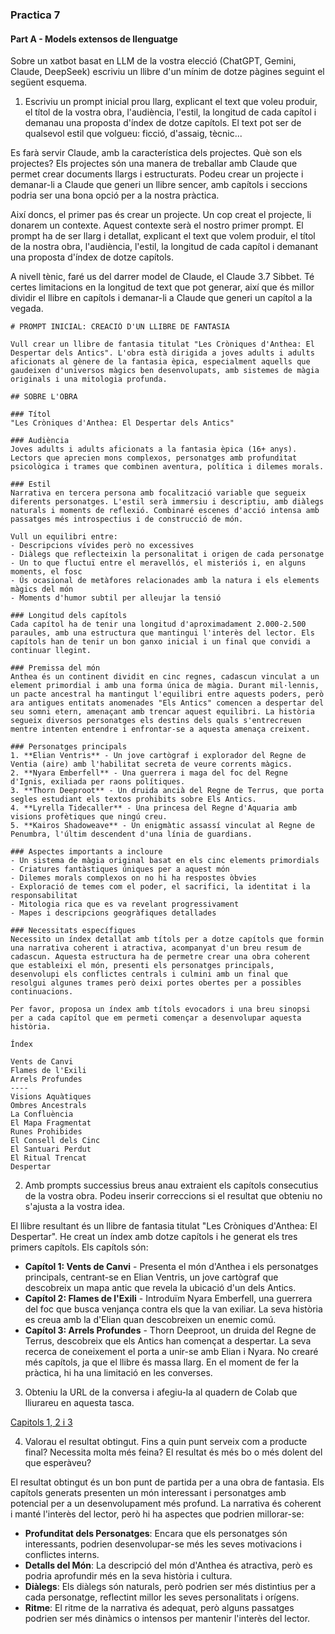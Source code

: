 ### Practica 7
#### Part A - Models extensos de llenguatge

Sobre un xatbot basat en LLM de la vostra elecció (ChatGPT, Gemini, Claude, DeepSeek) escriviu un llibre d'un mínim de dotze pàgines seguint el següent esquema.

1) Escriviu un prompt inicial prou llarg, explicant el text que voleu produir, el títol de la vostra obra, l'audiència, l'estil, la longitud de cada capítol i demanau una proposta d'índex de dotze capítols. El text pot ser de qualsevol estil que volgueu: ficció, d'assaig, tècnic...

Es farà servir Claude, amb la característica dels projectes. Què son els projectes? Els projectes són una manera de treballar amb Claude que permet crear documents llargs i estructurats. Podeu crear un projecte i demanar-li a Claude que generi un llibre sencer, amb capítols i seccions podria ser una bona opció per a la nostra pràctica. 

Així doncs, el primer pas és crear un projecte. Un cop creat el projecte, li donarem un contexte. Aquest contexte serà el nostro primer prompt. El prompt ha de ser llarg i detallat, explicant el text que volem produir, el títol de la nostra obra, l'audiència, l'estil, la longitud de cada capítol i demanant una proposta d'índex de dotze capítols.

A nivell tènic, faré us del darrer model de Claude, el Claude 3.7 Sibbet. Té certes limitacions en la longitud de text que pot generar, així que és millor dividir el llibre en capítols i demanar-li a Claude que generi un capítol a la vegada.

```
# PROMPT INICIAL: CREACIÓ D'UN LLIBRE DE FANTASIA

Vull crear un llibre de fantasia titulat "Les Cròniques d'Anthea: El Despertar dels Antics". L'obra està dirigida a joves adults i adults aficionats al gènere de la fantasia èpica, especialment aquells que gaudeixen d'universos màgics ben desenvolupats, amb sistemes de màgia originals i una mitologia profunda.

## SOBRE L'OBRA

### Títol
"Les Cròniques d'Anthea: El Despertar dels Antics"

### Audiència
Joves adults i adults aficionats a la fantasia èpica (16+ anys). Lectors que aprecien mons complexos, personatges amb profunditat psicològica i trames que combinen aventura, política i dilemes morals.

### Estil
Narrativa en tercera persona amb focalització variable que segueix diferents personatges. L'estil serà immersiu i descriptiu, amb diàlegs naturals i moments de reflexió. Combinaré escenes d'acció intensa amb passatges més introspectius i de construcció de món.

Vull un equilibri entre:
- Descripcions vívides però no excessives
- Diàlegs que reflecteixin la personalitat i origen de cada personatge
- Un to que fluctuï entre el meravellós, el misteriós i, en alguns moments, el fosc
- Ús ocasional de metàfores relacionades amb la natura i els elements màgics del món
- Moments d'humor subtil per alleujar la tensió

### Longitud dels capítols
Cada capítol ha de tenir una longitud d'aproximadament 2.000-2.500 paraules, amb una estructura que mantingui l'interès del lector. Els capítols han de tenir un bon ganxo inicial i un final que convidi a continuar llegint.

### Premissa del món
Anthea és un continent dividit en cinc regnes, cadascun vinculat a un element primordial i amb una forma única de màgia. Durant mil·lennis, un pacte ancestral ha mantingut l'equilibri entre aquests poders, però ara antigues entitats anomenades "Els Antics" comencen a despertar del seu somni etern, amenaçant amb trencar aquest equilibri. La història segueix diversos personatges els destins dels quals s'entrecreuen mentre intenten entendre i enfrontar-se a aquesta amenaça creixent.

### Personatges principals
1. **Elian Ventris** - Un jove cartògraf i explorador del Regne de Ventia (aire) amb l'habilitat secreta de veure corrents màgics.
2. **Nyara Emberfell** - Una guerrera i maga del foc del Regne d'Ignis, exiliada per raons polítiques.
3. **Thorn Deeproot** - Un druida ancià del Regne de Terrus, que porta segles estudiant els textos prohibits sobre Els Antics.
4. **Lyrella Tidecaller** - Una princesa del Regne d'Aquaria amb visions profètiques que ningú creu.
5. **Kairos Shadoweave** - Un enigmàtic assassí vinculat al Regne de Penumbra, l'últim descendent d'una línia de guardians.

### Aspectes importants a incloure
- Un sistema de màgia original basat en els cinc elements primordials
- Criatures fantàstiques úniques per a aquest món
- Dilemes morals complexos on no hi ha respostes òbvies
- Exploració de temes com el poder, el sacrifici, la identitat i la responsabilitat
- Mitologia rica que es va revelant progressivament
- Mapes i descripcions geogràfiques detallades

### Necessitats específiques
Necessito un índex detallat amb títols per a dotze capítols que formin una narrativa coherent i atractiva, acompanyat d'un breu resum de cadascun. Aquesta estructura ha de permetre crear una obra coherent que estableixi el món, presenti els personatges principals, desenvolupi els conflictes centrals i culmini amb un final que resolgui algunes trames però deixi portes obertes per a possibles continuacions.

Per favor, proposa un índex amb títols evocadors i una breu sinopsi per a cada capítol que em permeti començar a desenvolupar aquesta història.

Índex

Vents de Canvi
Flames de l'Exili
Arrels Profundes
----
Visions Aquàtiques
Ombres Ancestrals
La Confluència
El Mapa Fragmentat
Runes Prohibides
El Consell dels Cinc
El Santuari Perdut
El Ritual Trencat
Despertar
```

2) Amb prompts successius breus anau extraient els capítols consecutius de la vostra obra. Podeu inserir correccions si el resultat que obteniu no s'ajusta a la vostra idea.

El llibre resultant és un llibre de fantasia titulat "Les Cròniques d'Anthea: El Despertar". He creat un índex amb dotze capítols i he generat els tres primers capítols. Els capítols són:
- **Capítol 1: Vents de Canvi** - Presenta el món d'Anthea i els personatges principals, centrant-se en Elian Ventris, un jove cartògraf que descobreix un mapa antic que revela la ubicació d'un dels Antics.
- **Capítol 2: Flames de l'Exili** - Introduïm Nyara Emberfell, una guerrera del foc que busca venjança contra els que la van exiliar. La seva història es creua amb la d'Elian quan descobreixen un enemic comú.
- **Capítol 3: Arrels Profundes** - Thorn Deeproot, un druida del Regne de Terrus, descobreix que els Antics han començat a despertar. La seva recerca de coneixement el porta a unir-se amb Elian i Nyara.
No crearé més capítols, ja que el llibre és massa llarg. En el moment de fer la pràctica, hi ha una limitació en les converses.

3) Obteniu la URL de la conversa i afegiu-la al quadern de Colab que lliurareu en aquesta tasca.

[Capitols 1, 2 i 3](https://claude.ai/share/c9680f64-5f14-4303-ac28-bed2c468bd53)

4) Valorau el resultat obtingut. Fins a quin punt serveix com a producte final? Necessita molta més feina? El resultat és més bo o més dolent del que esperàveu?

El resultat obtingut és un bon punt de partida per a una obra de fantasia. Els capítols generats presenten un món interessant i personatges amb potencial per a un desenvolupament més profund. La narrativa és coherent i manté l'interès del lector, però hi ha aspectes que podrien millorar-se: 
- **Profunditat dels Personatges**: Encara que els personatges són interessants, podrien desenvolupar-se més les seves motivacions i conflictes interns.
- **Detalls del Món**: La descripció del món d'Anthea és atractiva, però es podria aprofundir més en la seva història i cultura.
- **Diàlegs**: Els diàlegs són naturals, però podrien ser més distintius per a cada personatge, reflectint millor les seves personalitats i orígens.
- **Ritme**: El ritme de la narrativa és adequat, però alguns passatges podrien ser més dinàmics o intensos per mantenir l'interès del lector.